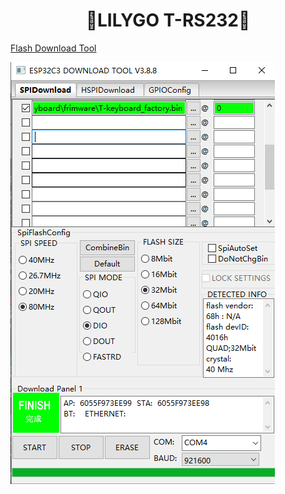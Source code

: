 <h1 align = "center">🌟LILYGO T-RS232🌟</h1>

[Flash Download Tool](https://www.espressif.com/en/support/download/other-tools)

![](../image/Flash_Download.png)

